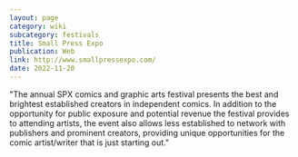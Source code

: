 ```yaml
---
layout: page
category: wiki
subcategory: festivals
title: Small Press Expo
publication: Web
link: http://www.smallpressexpo.com/
date: 2022-11-20
---
```


"The annual SPX comics and graphic arts festival presents the best and brightest established creators in independent comics. In addition to the opportunity for public exposure and potential revenue the festival provides to attending artists, the event also allows less established to network with publishers and prominent creators, providing unique opportunities for the comic artist/writer that is just starting out."
